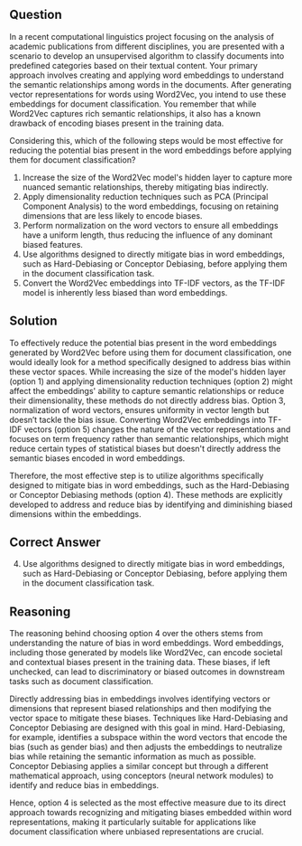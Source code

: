 ## Question

In a recent computational linguistics project focusing on the analysis of academic publications from different disciplines, you are presented with a scenario to develop an unsupervised algorithm to classify documents into predefined categories based on their textual content. Your primary approach involves creating and applying word embeddings to understand the semantic relationships among words in the documents. After generating vector representations for words using Word2Vec, you intend to use these embeddings for document classification. You remember that while Word2Vec captures rich semantic relationships, it also has a known drawback of encoding biases present in the training data.

Considering this, which of the following steps would be most effective for reducing the potential bias present in the word embeddings before applying them for document classification?

1. Increase the size of the Word2Vec model's hidden layer to capture more nuanced semantic relationships, thereby mitigating bias indirectly.
2. Apply dimensionality reduction techniques such as PCA (Principal Component Analysis) to the word embeddings, focusing on retaining dimensions that are less likely to encode biases.
3. Perform normalization on the word vectors to ensure all embeddings have a uniform length, thus reducing the influence of any dominant biased features.
4. Use algorithms designed to directly mitigate bias in word embeddings, such as Hard-Debiasing or Conceptor Debiasing, before applying them in the document classification task.
5. Convert the Word2Vec embeddings into TF-IDF vectors, as the TF-IDF model is inherently less biased than word embeddings.

## Solution

To effectively reduce the potential bias present in the word embeddings generated by Word2Vec before using them for document classification, one would ideally look for a method specifically designed to address bias within these vector spaces. While increasing the size of the model's hidden layer (option 1) and applying dimensionality reduction techniques (option 2) might affect the embeddings' ability to capture semantic relationships or reduce their dimensionality, these methods do not directly address bias. Option 3, normalization of word vectors, ensures uniformity in vector length but doesn’t tackle the bias issue. Converting Word2Vec embeddings into TF-IDF vectors (option 5) changes the nature of the vector representations and focuses on term frequency rather than semantic relationships, which might reduce certain types of statistical biases but doesn't directly address the semantic biases encoded in word embeddings.

Therefore, the most effective step is to utilize algorithms specifically designed to mitigate bias in word embeddings, such as the Hard-Debiasing or Conceptor Debiasing methods (option 4). These methods are explicitly developed to address and reduce bias by identifying and diminishing biased dimensions within the embeddings.

## Correct Answer

4. Use algorithms designed to directly mitigate bias in word embeddings, such as Hard-Debiasing or Conceptor Debiasing, before applying them in the document classification task.

## Reasoning

The reasoning behind choosing option 4 over the others stems from understanding the nature of bias in word embeddings. Word embeddings, including those generated by models like Word2Vec, can encode societal and contextual biases present in the training data. These biases, if left unchecked, can lead to discriminatory or biased outcomes in downstream tasks such as document classification.

Directly addressing bias in embeddings involves identifying vectors or dimensions that represent biased relationships and then modifying the vector space to mitigate these biases. Techniques like Hard-Debiasing and Conceptor Debiasing are designed with this goal in mind. Hard-Debiasing, for example, identifies a subspace within the word vectors that encode the bias (such as gender bias) and then adjusts the embeddings to neutralize bias while retaining the semantic information as much as possible. Conceptor Debiasing applies a similar concept but through a different mathematical approach, using conceptors (neural network modules) to identify and reduce bias in embeddings.

Hence, option 4 is selected as the most effective measure due to its direct approach towards recognizing and mitigating biases embedded within word representations, making it particularly suitable for applications like document classification where unbiased representations are crucial.